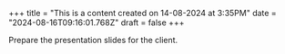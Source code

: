 +++
title = "This is a content created on 14-08-2024 at 3:35PM"
date = "2024-08-16T09:16:01.768Z"
draft = false
+++

  Prepare the presentation slides for the client.
        
